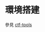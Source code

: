 # 環境搭建 

參見 [ctf-tools](https://ctf-wiki.github.io/ctf-tools/binary_core_tools/virtualization/qemu/qemu-introduction/)